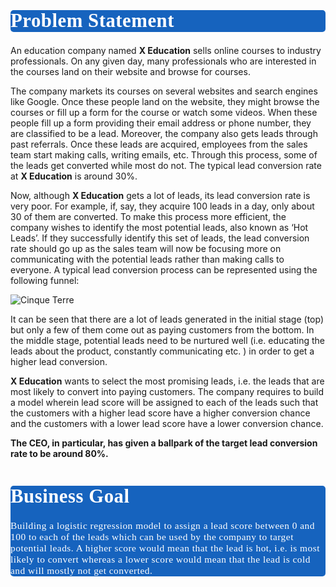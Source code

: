 
<div style="color:white;
           display:fill;
           border-radius:5px;
           background-color:#1663BE;
           font-size:110%;
           font-family:Calibri;
           letter-spacing:0.5px">

<p style="padding: 0.015px;
              color:black;">  

#    Problem Statement

<p style="padding: 0.015px;
              color:white;">
</p>
</div>
An education company named <b>X Education</b> sells online courses to industry professionals. On any given day, many professionals who are interested in the courses land on their website and browse for courses. 

The company markets its courses on several websites and search engines like Google. Once these people land on the website, they might browse the courses or fill up a form for the course or watch some videos. When these people fill up a form providing their email address or phone number, they are classified to be a lead. Moreover, the company also gets leads through past referrals. Once these leads are acquired, employees from the sales team start making calls, writing emails, etc. Through this process, some of the leads get converted while most do not. The typical lead conversion rate at <b>X Education</b> is around 30%. 

Now, although <b>X Education</b> gets a lot of leads, its lead conversion rate is very poor. For example, if, say, they acquire 100 leads in a day, only about 30 of them are converted. To make this process more efficient, the company wishes to identify the most potential leads, also known as ‘Hot Leads’. If they successfully identify this set of leads, the lead conversion rate should go up as the sales team will now be focusing more on communicating with the potential leads rather than making calls to everyone. A typical lead conversion process can be represented using the following funnel:


<img src="https://cdn.upgrad.com/UpGrad/temp/189f213d-fade-4fe4-b506-865f1840a25a/XNote_201901081613670.jpg" class="img-thumbnail" alt="Cinque Terre">

It can be seen that there are a lot of leads generated in the initial stage (top) but only a few of them come out as paying customers from the bottom. In the middle stage, potential leads need to be nurtured well (i.e. educating the leads about the product, constantly communicating etc. ) in order to get a higher lead conversion.

<b>X Education</b> wants to select the most promising leads, i.e. the leads that are most likely to convert into paying customers. The company requires to build a model wherein lead score will be assigned to each of the leads such that the customers with a higher lead score have a higher conversion chance and the customers with a lower lead score have a lower conversion chance. 

<b>The CEO, in particular, has given a ballpark of the target lead conversion rate to be around 80%.</b>



<div style="color:white;
           display:fill;
           border-radius:5px;
           background-color:#1663BE;
           font-size:110%;
           font-family:Calibri;
           letter-spacing:0.5px">

<p style="padding: 0.015px;
              color:black;">  

# Business Goal

<p style="padding: 0.015px;
              color:white;">
</p>
Building a logistic regression model to assign a lead score between 0 and 100 to each of the leads which can be used by the company to target potential leads. A higher score would mean that the lead is hot, i.e. is most likely to convert whereas a lower score would mean that the lead is cold and will mostly not get converted.